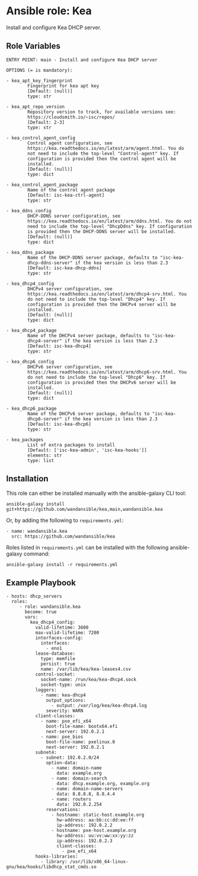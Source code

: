 Ansible role: Kea
=================

Install and configure Kea DHCP server.

Role Variables
--------------

```
ENTRY POINT: main - Install and configure Kea DHCP server

OPTIONS (= is mandatory):

- kea_apt_key_fingerprint
        Fingerprint for kea apt key
        [Default: (null)]
        type: str

- kea_apt_repo_version
        Repository version to track, for available versions see:
        https://cloudsmith.io/~isc/repos/
        [Default: 2-3]
        type: str

- kea_control_agent_config
        Control agent configuration, see
        https://kea.readthedocs.io/en/latest/arm/agent.html. You do
        not need to include the top-level "Control-agent" key. If
        configuration is provided then the control agent will be
        installed.
        [Default: (null)]
        type: dict

- kea_control_agent_package
        Name of the control agent package
        [Default: isc-kea-ctrl-agent]
        type: str

- kea_ddns_config
        DHCP-DDNS server configuration, see
        https://kea.readthedocs.io/en/latest/arm/ddns.html. You do not
        need to include the top-level "DhcpDdns" key. If configuration
        is provided then the DHCP-DDNS server will be installed.
        [Default: (null)]
        type: dict

- kea_ddns_package
        Name of the DHCP-DDNS server package, defaults to "isc-kea-
        dhcp-ddns-server" if the kea version is less than 2.3
        [Default: isc-kea-dhcp-ddns]
        type: str

- kea_dhcp4_config
        DHCPv4 server configuration, see
        https://kea.readthedocs.io/en/latest/arm/dhcp4-srv.html. You
        do not need to include the top-level "Dhcp4" key. If
        configuration is provided then the DHCPv4 server will be
        installed.
        [Default: (null)]
        type: dict

- kea_dhcp4_package
        Name of the DHCPv4 server package, defaults to "isc-kea-
        dhcp4-server" if the kea version is less than 2.3
        [Default: isc-kea-dhcp4]
        type: str

- kea_dhcp6_config
        DHCPv6 server configuration, see
        https://kea.readthedocs.io/en/latest/arm/dhcp6-srv.html. You
        do not need to include the top-level "Dhcp6" key. If
        configuration is provided then the DHCPv6 server will be
        installed.
        [Default: (null)]
        type: dict

- kea_dhcp6_package
        Name of the DHCPv6 server package, defaults to "isc-kea-
        dhcp6-server" if the kea version is less than 2.3
        [Default: isc-kea-dhcp6]
        type: str

- kea_packages
        List of extra packages to install
        [Default: ['isc-kea-admin', 'isc-kea-hooks']]
        elements: str
        type: list
```

Installation
------------

This role can either be installed manually with the ansible-galaxy CLI tool:

    ansible-galaxy install git+https://github.com/wandansible/kea,main,wandansible.kea
     
Or, by adding the following to `requirements.yml`:

    - name: wandansible.kea
      src: https://github.com/wandansible/kea

Roles listed in `requirements.yml` can be installed with the following ansible-galaxy command:

    ansible-galaxy install -r requirements.yml

Example Playbook
----------------

    - hosts: dhcp_servers
      roles:
         - role: wandansible.kea
           become: true
           vars:
             kea_dhcp4_config:
               valid-lifetime: 3600
               max-valid-lifetime: 7200
               interfaces-config:
                 interfaces:
                   - eno1
               lease-database:
                 type: memfile
                 persist: true
                 name: /var/lib/kea/kea-leases4.csv
               control-socket:
                 socket-name: /run/kea/kea-dhcp4.sock
                 socket-type: unix
               loggers:
                 - name: kea-dhcp4
                   output_options:
                     - output: /var/log/kea/kea-dhcp4.log
                   severity: WARN
               client-classes:
                 - name: pxe_efi_x64
                   boot-file-name: bootx64.efi
                   next-server: 192.0.2.1
                 - name: pxe_bios
                   boot-file-name: pxelinux.0
                   next-server: 192.0.2.1
               subnet4:
                 - subnet: 192.0.2.0/24
                   option-data:
                     - name: domain-name
                       data: example.org
                     - name: domain-search
                       data: dhcp.example.org, example.org
                     - name: domain-name-servers
                       data: 8.8.8.8, 8.8.4.4
                     - name: routers
                       data: 192.0.2.254
                   reservations:
                     - hostname: static-host.example.org
                       hw-address: aa:bb:cc:dd:ee:ff
                       ip-address: 192.0.2.2
                     - hostname: pxe-host.example.org
                       hw-address: uu:vv:ww:xx:yy:zz
                       ip-address: 192.0.2.3
                       client-classes:
                         - pxe_efi_x64
               hooks-libraries:
                 - library: /usr/lib/x86_64-linux-gnu/kea/hooks/libdhcp_stat_cmds.so
